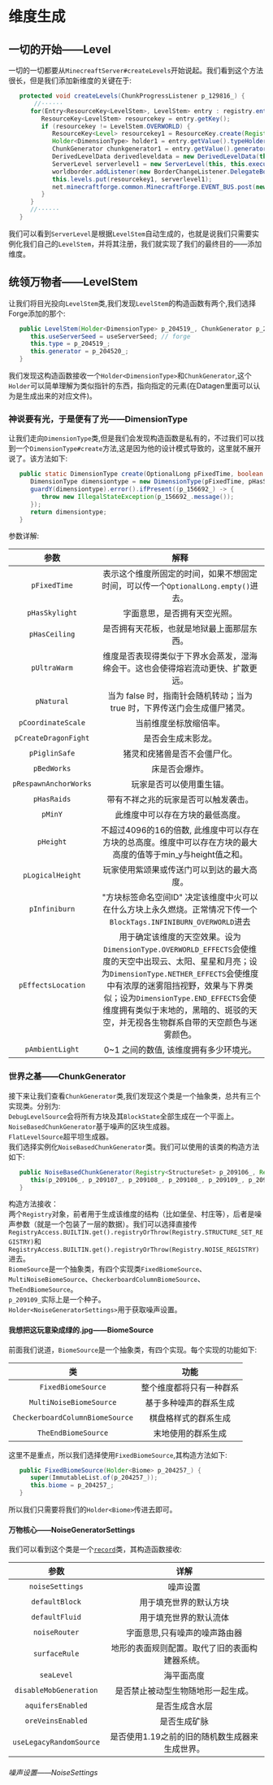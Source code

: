 # 维度生成
## 一切的开始——Level
一切的一切都要从`MinecreaftServer#createLevels`开始说起。我们看到这个方法很长，但是我们添加新维度的关键在于:
```Java
   protected void createLevels(ChunkProgressListener p_129816_) {
       //······
      for(Entry<ResourceKey<LevelStem>, LevelStem> entry : registry.entrySet()) {
         ResourceKey<LevelStem> resourcekey = entry.getKey();
         if (resourcekey != LevelStem.OVERWORLD) {
            ResourceKey<Level> resourcekey1 = ResourceKey.create(Registry.DIMENSION_REGISTRY, resourcekey.location());
            Holder<DimensionType> holder1 = entry.getValue().typeHolder();
            ChunkGenerator chunkgenerator1 = entry.getValue().generator();
            DerivedLevelData derivedleveldata = new DerivedLevelData(this.worldData, serverleveldata);
            ServerLevel serverlevel1 = new ServerLevel(this, this.executor, this.storageSource, derivedleveldata, resourcekey1, holder1, p_129816_, chunkgenerator1, flag, j, ImmutableList.of(), false);
            worldborder.addListener(new BorderChangeListener.DelegateBorderChangeListener(serverlevel1.getWorldBorder()));
            this.levels.put(resourcekey1, serverlevel1);
            net.minecraftforge.common.MinecraftForge.EVENT_BUS.post(new net.minecraftforge.event.world.WorldEvent.Load(levels.get(resourcekey)));
         }
      }
      //······
   }
```
我们可以看到`ServerLevel`是根据`LevelStem`自动生成的，也就是说我们只需要实例化我们自己的`LevelStem`，并将其注册，我们就实现了我们的最终目的——添加维度。
## 统领万物者——LevelStem
让我们将目光投向`LevelStem`类,我们发现`LevelStem`的构造函数有两个,我们选择Forge添加的那个:
```Java
   public LevelStem(Holder<DimensionType> p_204519_, ChunkGenerator p_204520_, boolean useServerSeed) { // forge: allow dimension jsons to specify that they should use the server seed instead of the fixed seed field
      this.useServerSeed = useServerSeed; // forge
      this.type = p_204519_;
      this.generator = p_204520_;
   }
```
我们发现这构造函数接收一个`Holder<DimensionType>`和`ChunkGenerator`,这个`Holder`可以简单理解为类似指针的东西，指向指定的元素(在Datagen里面可以认为是生成出来的对应文件)。
### 神说要有光，于是便有了光——DimensionType
让我们走向`DimensionType`类,但是我们会发现构造函数是私有的，不过我们可以找到一个`DimensionType#create`方法,这是因为他的设计模式导致的，这里就不展开说了。该方法如下:
```Java
   public static DimensionType create(OptionalLong pFixedTime, boolean pHasSkylight, boolean pHasCeiling, boolean pUltraWarm, boolean pNatural, double pCoordinateScale, boolean pCreateDragonFight, boolean pPiglinSafe, boolean pBedWorks, boolean pRespawnAnchorWorks, boolean pHasRaids, int pMinY, int pHeight, int pLogicalHeight, TagKey<Block> pInfiniburn, ResourceLocation pEffectsLocation, float pAmbientLight) {
      DimensionType dimensiontype = new DimensionType(pFixedTime, pHasSkylight, pHasCeiling, pUltraWarm, pNatural, pCoordinateScale, pCreateDragonFight, pPiglinSafe, pBedWorks, pRespawnAnchorWorks, pHasRaids, pMinY, pHeight, pLogicalHeight, pInfiniburn, pEffectsLocation, pAmbientLight);
      guardY(dimensiontype).error().ifPresent((p_156692_) -> {
         throw new IllegalStateException(p_156692_.message());
      });
      return dimensiontype;
   }
```
参数详解:<br/>

 |         参数          |                                                                                                                                                        解释                                                                                                                                                        |
 | :-------------------: | :----------------------------------------------------------------------------------------------------------------------------------------------------------------------------------------------------------------------------------------------------------------------------------------------------------------: |
 |     `pFixedTime`      |                                                                                                                 表示这个维度所固定的时间，如果不想固定时间，可以传一个`OptionalLong.empty()`进去。                                                                                                                 |
 |    `pHasSkylight`     |                                                                                                                                            字面意思，是否拥有天空光照。                                                                                                                                            |
 |     `pHasCeiling`     |                                                                                                                                     是否拥有天花板，也就是地狱最上面那层东西。                                                                                                                                     |
 |     `pUltraWarm`      |                                                                                                                  维度是否表现得类似于下界水会蒸发，湿海绵会干。这也会使得熔岩流动更快、扩散更远。                                                                                                                  |
 |      `pNatural`       |                                                                                                                     当为 false 时，指南针会随机转动；当为 true 时，下界传送门会生成僵尸猪灵。                                                                                                                      |
 |  `pCoordinateScale`   |                                                                                                                                               当前维度坐标放缩倍率。                                                                                                                                               |
 | `pCreateDragonFight`  |                                                                                                                                                 是否会生成末影龙。                                                                                                                                                 |
 |     `pPiglinSafe`     |                                                                                                                                            猪灵和疣猪兽是否不会僵尸化。                                                                                                                                            |
 |      `pBedWorks`      |                                                                                                                                                   床是否会爆炸。                                                                                                                                                   |
 | `pRespawnAnchorWorks` |                                                                                                                                              玩家是否可以使用重生锚。                                                                                                                                              |
 |      `pHasRaids`      |                                                                                                                                        带有不祥之兆的玩家是否可以触发袭击。                                                                                                                                        |
 |        `pMinY`        |                                                                                                                                          此维度中可以存在方块的最低高度。                                                                                                                                          |
 |       `pHeight`       |                                                                                                   不超过4096的16的倍数, 此维度中可以存在方块的总高度。维度中可以存在方块的最大高度的值等于min_y与height值之和。                                                                                                    |
 |   `pLogicalHeight`    |                                                                                                                                     玩家使用紫颂果或传送门可以到达的最大高度。                                                                                                                                     |
 |     `pInfiniburn`     |                                                                                                 "方块标签命名空间ID" 决定该维度中火可以在什么方块上永久燃烧。正常情况下传一个`BlockTags.INFINIBURN_OVERWORLD`进去                                                                                                  |
 |  `pEffectsLocation`   | 用于确定该维度的天空效果。设为`DimensionType.OVERWORLD_EFFECTS`会使维度的天空中出现云、太阳、星星和月亮；设为`DimensionType.NETHER_EFFECTS`会使维度中有浓厚的迷雾阻挡视野，效果与下界类似；设为`DimensionType.END_EFFECTS`会使维度拥有类似于末地的，黑暗的、斑驳的天空，并无视各生物群系自带的天空颜色与迷雾颜色。 |
 |    `pAmbientLight`    |                                                                                                                                       0~1 之间的数值, 该维度拥有多少环境光。                                                                                                                                       |

### 世界之基——ChunkGenerator
接下来让我们查看`ChunkGenerator`类,我们发现这个类是一个抽象类，总共有三个实现类。分别为:<br/>
`DebugLevelSource`会将所有方块及其`BlockState`全部生成在一个平面上。<br/>
`NoiseBasedChunkGenerator`基于噪声的区块生成器。<br/>
`FlatLevelSource`超平坦生成器。<br/>
我们选择实例化`NoiseBasedChunkGenerator`类。我们可以使用的该类的构造方法如下:
```Java
   public NoiseBasedChunkGenerator(Registry<StructureSet> p_209106_, Registry<NormalNoise.NoiseParameters> p_209107_, BiomeSource p_209108_, long p_209109_, Holder<NoiseGeneratorSettings> p_209110_) {
      this(p_209106_, p_209107_, p_209108_, p_209108_, p_209109_, p_209110_);
   }
```
构造方法接收：<br/>
 两个`Registry`对象，前者用于生成该维度的结构（比如堡垒、村庄等），后者是噪声参数（就是一个包装了一层的数据）。我们可以选择直接传`RegistryAccess.BUILTIN.get().registryOrThrow(Registry.STRUCTURE_SET_REGISTRY)`和`RegistryAccess.BUILTIN.get().registryOrThrow(Registry.NOISE_REGISTRY)`进去。<br/> 
 `BiomeSource`是一个抽象类，有四个实现类`FixedBiomeSource`、`MultiNoiseBiomeSource`、`CheckerboardColumnBiomeSource`、`TheEndBiomeSource`。<br/>
`p_209109_`实际上是一个种子。<br/>
`Holder<NoiseGeneratorSettings>`用于获取噪声设置。<br/>
#### 我想把这玩意染成绿的.jpg——BiomeSource
前面我们说道，`BiomeSource`是一个抽象类，有四个实现。每个实现的功能如下:

|               类                |           功能           |
| :-----------------------------: | :----------------------: |
|       `FixedBiomeSource`        | 整个维度都将只有一种群系 |
|     `MultiNoiseBiomeSource`     |  基于多种噪声的群系生成  |
| `CheckerboardColumnBiomeSource` |   棋盘格样式的群系生成   |
|       `TheEndBiomeSource`       |    末地使用的群系生成    |

这里不是重点，所以我们选择使用`FixedBiomeSource`,其构造方法如下:
```Java
   public FixedBiomeSource(Holder<Biome> p_204257_) {
      super(ImmutableList.of(p_204257_));
      this.biome = p_204257_;
   }
```
所以我们只需要将我们的`Holder<Biome>`传进去即可。
#### 万物核心——NoiseGeneratorSettings
我们可以看到这个类是一个[`record`](https://blog.csdn.net/sayWhat_sayHello/article/details/121902216)类，其构造函数接收:

|          参数           |                      详解                      |
| :---------------------: | :--------------------------------------------: |
|     `noiseSettings`     |                    噪声设置                    |
|     `defaultBlock`      |             用于填充世界的默认方块             |
|     `defaultFluid`      |             用于填充世界的默认流体             |
|      `noiseRouter`      |         字面意思,只有噪声的噪声路由器          |
|      `surfaceRule`      | 地形的表面规则配置。取代了旧的表面构建器系统。 |
|       `seaLevel`        |                   海平面高度                   |
| `disableMobGeneration`  |       是否禁止被动型生物随地形一起生成。       |
|    `aquifersEnabled`    |                 是否生成含水层                 |
|    `oreVeinsEnabled`    |                  是否生成矿脉                  |
| `useLegacyRandomSource` | 是否使用1.19之前的旧的随机数生成器来生成世界。 |

###### 噪声设置——NoiseSettings